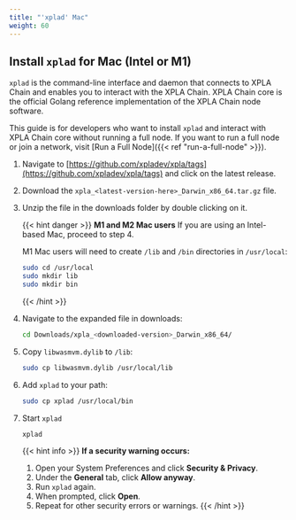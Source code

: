 ```yaml
---
title: "'xplad' Mac"
weight: 60
---
```


## Install `xplad` for Mac (Intel or M1)

`xplad` is the command-line interface and daemon that connects to XPLA Chain and enables you to interact with the XPLA Chain. XPLA Chain core is the official Golang reference implementation of the XPLA Chain node software.

This guide is for developers who want to install `xplad` and interact with XPLA Chain core without running a full node. If you want to run a full node or join a network, visit [Run a Full Node]({{< ref "run-a-full-node" >}}).

1. Navigate to [https://github.com/xpladev/xpla/tags](https://github.com/xpladev/xpla/tags) and click on the latest release.

2. Download the `xpla_<latest-version-here>_Darwin_x86_64.tar.gz` file.

3. Unzip the file in the downloads folder by double clicking on it.

   {{< hint danger >}}
   **M1 and M2 Mac users**
   If you are using an Intel-based Mac, proceed to step 4.

   M1 Mac users will need to create `/lib` and `/bin` directories in `/usr/local`:

   ```sh
   sudo cd /usr/local
   sudo mkdir lib
   sudo mkdir bin
   ```
   {{< /hint >}}

4. Navigate to the expanded file in downloads:

   ```sh
   cd Downloads/xpla_<downloaded-version>_Darwin_x86_64/
   ```

5. Copy `libwasmvm.dylib` to `/lib`:

   ```sh
   sudo cp libwasmvm.dylib /usr/local/lib
   ```


6. Add `xplad` to your path:

   ```sh
   sudo cp xplad /usr/local/bin
   ```


7. Start `xplad`

   ```sh
   xplad
   ```
   {{< hint info >}}
   **If a security warning occurs:**
   1. Open your System Preferences and click **Security & Privacy**.
   2. Under the **General** tab, click **Allow anyway**.
   3. Run `xplad` again.
   4. When prompted, click **Open**.
   5. Repeat for other security errors or warnings.
   {{< /hint >}}
